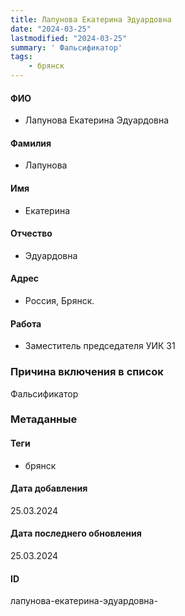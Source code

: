 ```yaml
---
title: Лапунова Екатерина Эдуардовна
date: "2024-03-25"
lastmodified: "2024-03-25"
summary: ' Фальсификатор'
tags: 
    - брянск
---
```

<!--# pp2-->
<!--## Фигурант-->
<!--### Личные данные-->
#### ФИО
- Лапунова Екатерина Эдуардовна
#### Фамилия
- Лапунова
#### Имя
- Екатерина
#### Отчество
- Эдуардовна
#### Адрес
- Россия, Брянск.
#### Работа
- Заместитель председателя УИК 31
### Причина включения в список
Фальсификатор
### Метаданные
#### Теги
- брянск
#### Дата добавления
25.03.2024
#### Дата последнего обновления
25.03.2024
#### ID
лапунова-екатерина-эдуардовна-
<!--## END;-->
